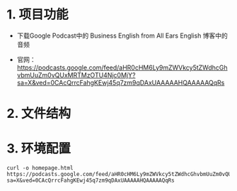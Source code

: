 # 1. 项目功能

- 下载Google Podcast中的 Business English from All Ears English 博客中的音频

- 官网：https://podcasts.google.com/feed/aHR0cHM6Ly9mZWVkcy5tZWdhcGhvbmUuZm0vQUxMRTMzOTU4Njc0MjY?sa=X&ved=0CAcQrrcFahgKEwj45q7zm9qDAxUAAAAAHQAAAAAQqRs

# 2. 文件结构


# 3. 环境配置


```
curl -o homepage.html  https://podcasts.google.com/feed/aHR0cHM6Ly9mZWVkcy5tZWdhcGhvbmUuZm0vQUxMRTMzOTU4Njc0MjY?sa=X&ved=0CAcQrrcFahgKEwj45q7zm9qDAxUAAAAAHQAAAAAQqRs
```
